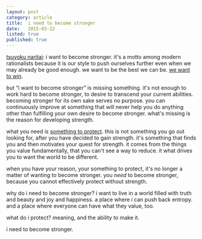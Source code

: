 ```yaml
---
layout: post
category: article
title:  i need to become stronger
date:   2015-03-22
listed: true
published: true
---
```


[tsuyoku naritai](http://lesswrong.com/lw/h8/tsuyoku_naritai_i_want_to_become_stronger/): i want to become stronger. it's a motto among modern rationalists because it is our style to push ourselves further even when we may already be good enough. we want to be the best we can be. [we want to win](http://lesswrong.com/lw/7i/rationality_is_systematized_winning/).

but “i want to become stronger” is missing something. it's not enough to work hard to become stronger, to desire to transcend your current abilities. becoming stronger for its own sake serves no purpose. you can continuously improve at something that will never help you do anything other than fulfilling your own desire to become stronger. what's missing is the reason for developing strength.

what you need is [something to protect](http://lesswrong.com/lw/nb/something_to_protect/). this is not something you go out looking for, after you have decided to gain strength. it's something that finds you and then motivates your quest for strength. it comes from the things you value fundamentally, that you can't see a way to reduce. it what drives you to want the world to be different.

when you have your reason, your something to protect, it's no longer a matter of wanting to become stronger. you *need* to become stronger, because you cannot effectively protect without strength.

why do i need to become stronger? i want to live in a world filled with truth and beauty and joy and happiness. a place where i can push back entropy. and a place where everyone can have what they value, too.

what do i protect? meaning, and the ability to make it.

i need to become stronger.
